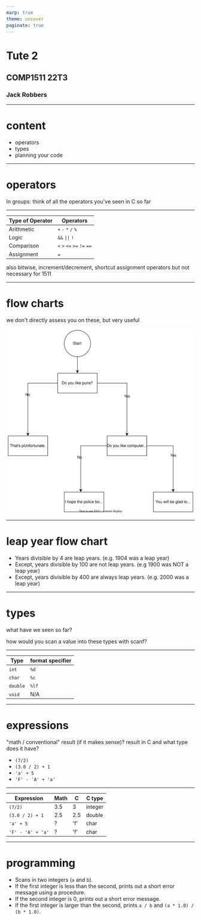 ```yaml
---
marp: true
theme: uncover
paginate: true
---
```


# Tute 2
## COMP1511 22T3
### Jack Robbers

---

# content

* operators
* types
* planning your code

---


# operators

In groups: think of all the operators you've seen in C so far

--- 

| Type of Operator | Operators |
|---|---|
| Arithmetic | `+` `-` `*` `/` `%` |
| Logic | `&&` `\|\|` `!` |
| Comparison | `<` `>` `<=` `>=` `!=` `==` |
| Assignment | `=` |

also bitwise, increment/decrement, shortcut assignment operators but not necessary for 1511

---

# flow charts

we don't directly assess you on these, but very useful

![width:400px](diagram_example.svg)

---

# leap year flow chart

<!-- groups to come up with flow charts for a leap year -->
* Years divisible by 4 are leap years. (e.g. 1904 was a leap year)
* Except, years divisible by 100 are not leap years. (e.g 1900 was NOT a leap year)
* Except, years divisible by 400 are always leap years. (e.g. 2000 was a leap year)

---

# types

what have we seen so far?

how would you scan a value into these types with scanf?

---

| Type | format specifier | 
| -- | -- |
| `int` | `%d` |
| `char` | `%c` |
| `double` | `%lf` |
| `void` | N/A |

---

# expressions

"math / conventional" result (if it makes sense)?
result in C and what type does it have?

* `(7/2)`
* `(3.0 / 2) + 1`
* `'a' + 5`
* `'F' - 'A' + 'a'`

---

<!-- see expressions.c -->

| Expression | Math | C | C type |
| --- | --- | --- | --- |
| `(7/2)` | 3.5 | 3 | integer |
| `(3.0 / 2) + 1` | 2.5 | 2.5 | double |
| `'a' + 5` | ? | 'f' | char |
| `'F' - 'A' + 'a'` | ? | 'f' | char |

---

# programming

* Scans in two integers (`a` and `b`).
* If the first integer is less than the second, prints out a short error message using a procedure.
* If the second integer is 0, prints out a short error message.
* If the first integer is larger than the second, prints `a / b` and `(a * 1.0) / (b * 1.0)`.
